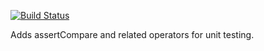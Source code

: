 [![Build Status](https://travis-ci.org/BlockScope/haskell-tasty-compare.svg)](https://travis-ci.org/BlockScope/haskell-tasty-compare)

Adds assertCompare and related operators for unit testing.

